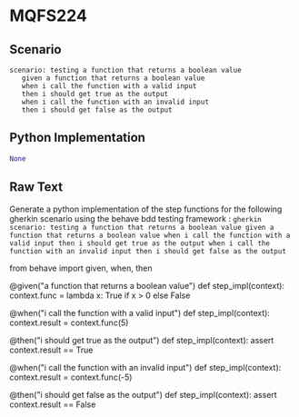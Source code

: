 # MQFS224
## Scenario
```gherkin
scenario: testing a function that returns a boolean value 
   given a function that returns a boolean value 
   when i call the function with a valid input 
   then i should get true as the output 
   when i call the function with an invalid input 
   then i should get false as the output
```


## Python Implementation
```python
None
```


## Raw Text
Generate a python implementation of the step functions for the following gherkin scenario using the behave bdd testing framework : ```gherkin scenario: testing a function that returns a boolean value given a function that returns a boolean value when i call the function with a valid input then i should get true as the output when i call the function with an invalid input then i should get false as the output ```



from behave import given, when, then

@given("a function that returns a boolean value")
def step_impl(context):
    context.func = lambda x: True if x > 0 else False

@when("i call the function with a valid input")
def step_impl(context):
    context.result = context.func(5)

@then("i should get true as the output")
def step_impl(context):
    assert context.result == True

@when("i call the function with an invalid input")
def step_impl(context):
    context.result = context.func(-5)

@then("i should get false as the output")
def step_impl(context):
    assert context.result == False
